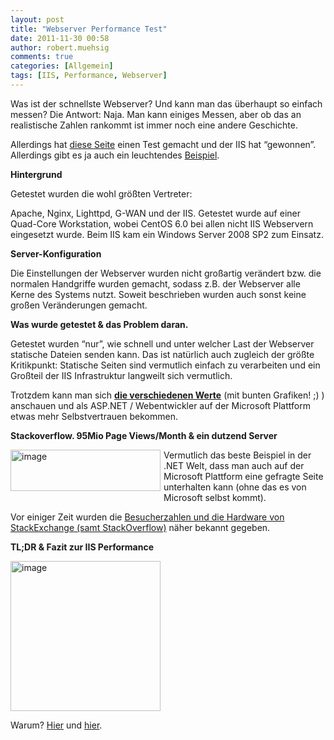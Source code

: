 ```yaml
---
layout: post
title: "Webserver Performance Test"
date: 2011-11-30 00:58
author: robert.muehsig
comments: true
categories: [Allgemein]
tags: [IIS, Performance, Webserver]
---
```

<p>Was ist der schnellste Webserver? Und kann man das überhaupt so einfach messen? Die Antwort: Naja. Man kann einiges Messen, aber ob das an realistische Zahlen rankommt ist immer noch eine andere Geschichte.</p> <p>Allerdings hat <a href="http://www.webperformance.com/load-testing/blog/2011/11/what-is-the-fastest-webserver/">diese Seite</a> einen Test gemacht und der IIS hat “gewonnen”. Allerdings gibt es ja auch ein leuchtendes <a href="http://highscalability.com/blog/2011/3/3/stack-overflow-architecture-update-now-at-95-million-page-vi.html">Beispiel</a>.</p> <p><strong>Hintergrund</strong></p> <p>Getestet wurden die wohl größten Vertreter:</p> <p>Apache, Nginx, Lighttpd, G-WAN und der IIS. Getestet wurde auf einer Quad-Core Workstation, wobei CentOS 6.0 bei allen nicht IIS Webservern eingesetzt wurde. Beim IIS kam ein Windows Server 2008 SP2 zum Einsatz.</p> <p><strong>Server-Konfiguration</strong></p> <p>Die Einstellungen der Webserver wurden nicht großartig verändert bzw. die normalen Handgriffe wurden gemacht, sodass z.B. der Webserver alle Kerne des Systems nutzt. Soweit beschrieben wurden auch sonst keine großen Veränderungen gemacht.</p> <p><strong>Was wurde getestet &amp; das Problem daran.</strong></p> <p>Getestet wurden “nur”, wie schnell und unter welcher Last der Webserver statische Dateien senden kann. Das ist natürlich auch zugleich der größte Kritikpunkt: Statische Seiten sind vermutlich einfach zu verarbeiten und ein Großteil der IIS Infrastruktur langweilt sich vermutlich.</p> <p>Trotzdem kann man sich <a href="http://www.webperformance.com/load-testing/blog/2011/11/what-is-the-fastest-webserver/"><strong>die verschiedenen Werte</strong></a> (mit bunten Grafiken! ;) ) anschauen und als ASP.NET / Webentwickler auf der Microsoft Plattform etwas mehr Selbstvertrauen bekommen.</p> <p><strong>Stackoverflow. 95Mio Page Views/Month &amp; ein dutzend Server</strong></p> <p><a href="{{BASE_PATH}}/assets/wp-images/image1419.png"><img style="background-image: none; border-bottom: 0px; border-left: 0px; margin: 0px 5px 5px 0px; padding-left: 0px; padding-right: 0px; display: inline; float: left; border-top: 0px; border-right: 0px; padding-top: 0px" title="image" border="0" alt="image" align="left" src="{{BASE_PATH}}/assets/wp-images/image_thumb597.png" width="240" height="66"></a></p> <p>Vermutlich das beste Beispiel in der .NET Welt, dass man auch auf der Microsoft Plattform eine gefragte Seite unterhalten kann (ohne das es von Microsoft selbst kommt). </p> <p>Vor einiger Zeit wurden die <a href="http://highscalability.com/blog/2011/3/3/stack-overflow-architecture-update-now-at-95-million-page-vi.html">Besucherzahlen und die Hardware von StackExchange (samt StackOverflow)</a> näher bekannt gegeben. </p> <p><strong>TL;DR &amp; Fazit zur IIS Performance</strong></p> <p><a href="{{BASE_PATH}}/assets/wp-images/image1420.png"><img style="background-image: none; border-bottom: 0px; border-left: 0px; padding-left: 0px; padding-right: 0px; display: inline; border-top: 0px; border-right: 0px; padding-top: 0px" title="image" border="0" alt="image" src="{{BASE_PATH}}/assets/wp-images/image_thumb598.png" width="240" height="240"></a></p> <p>Warum? <a href="http://www.webperformance.com/load-testing/blog/2011/11/what-is-the-fastest-webserver/">Hier</a> und <a href="http://highscalability.com/blog/2011/3/3/stack-overflow-architecture-update-now-at-95-million-page-vi.html">hier</a>. </p>

